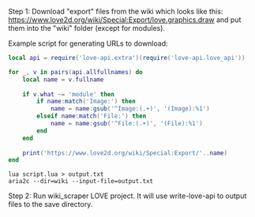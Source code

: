 Step 1: Download "export" files from the wiki which looks like this:
https://www.love2d.org/wiki/Special:Export/love.graphics.draw
and put them into the "wiki" folder (except for modules).

Example script for generating URLs to download:

```lua
local api = require('love-api.extra')(require('love-api.love_api'))

for _, v in pairs(api.allfullnames) do
    local name = v.fullname
    
    if v.what ~= 'module' then
        if name:match('Image:') then
            name = name:gsub('^Image:(.+)', '(Image):%1')
        elseif name:match('File:') then
            name = name:gsub('^File:(.+)', '(File):%1')
        end
    end
    
    print('https://www.love2d.org/wiki/Special:Export/'..name)
end
```

```
lua script.lua > output.txt
aria2c --dir=wiki --input-file=output.txt
```

Step 2: Run wiki_scraper LOVE project. It will use write-love-api to output files to the save directory.
